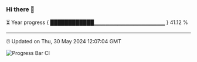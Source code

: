 ### Hi there 👋

⏳ Year progress { ████████████▁▁▁▁▁▁▁▁▁▁▁▁▁▁▁▁▁▁ } 41.12 %

---

⏰ Updated on Thu, 30 May 2024 12:07:04 GMT

![Progress Bar CI](https://github.com/liununu/liununu/workflows/Progress%20Bar%20CI/badge.svg)
